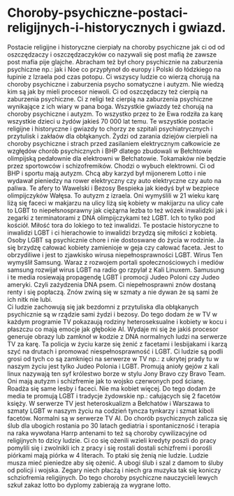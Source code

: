 # Choroby-psychiczne-postaci-religijnych-i-historycznych i gwiazd.
Postacie religijne i historyczne cierpiały na choroby psychiczne jak ci od od oszczędzaczy i oszczędzaczyków co nazywali się post mafią że zawsze post mafia pije glajche. Abracham też był chory psychicznie na zaburzenia psychiczne np.: jak i Noe co przypłynoł do europy i Polski do łódzkiego na łupinie z Izraela pod czas potopu. Ci wszyscy ludzie co wierzą chorują na choroby psychiczne i zaburzenia psycho somatyczne i autyzm. Nie wiedzą kim są jak by mieli procesor niewoli. Ci od oszczędaczy też cierpią na zaburzenia psychiczne. Ci z religi też cierpią na zaburzenia psychiczne wynikające z ich wiary w pana boga. 
Wszystkie gwiazdy też chorują na choroby psychiczne i autyzm. To wszystko przez to że Ewa rodziła za karę wszystkie dzieci u żydów jakieś 70 000 lat temu. Te wszystkie postacie religijne i historyczne i gwiazdy to chorzy ze szpitali psychiatrycznych i przytulisk i zakłaów dla obłąkanych. 
Żydzi od zarania dziejów cierpieli na choroby psychiczne i strach przed zasilaniem elektrycznym całkowicie ze wzgłędów chorób psychicznych i BHP dlatego zbudowali w Bełchtowie olimpijską pedałownie dla elektrowni w Bełchatowie. 
Tokamaków nie będzie przez sportowców i schizofremików. Chodzi o wybuch elektrowni. Ci od BHP i sportu mają autyzm. Chcą aby karzyd był mijonerem Lotto i nie wydawał pieniedzy na rower elektryczny czy auto elektryczne czy auto na paliwa. 
Te afery to Wawelski i Bezosy Bespieka jak kiedyś był w bezpiece olimpijczyków Wałęsa. To autyzm z izraela. 
Oni wymyślili w 21 wieku karę liżą się faceci w makjarzu na ulicy liżą się kobiety w makijarzu na ulicy całe to LGBT to niepełsnosprawny jak ciężąrna lezba to też wózek inwalidzki jak i zegarki z terminatorami z DNA olimpijczykami też LGBT. Ich to tylko pod kościół. 
Miłość tora do lokiego to też inwalidzi. Te postacie historyczne to inwalidzi LGBT i ci hierachowie to inwalidzi brzydzą się miłości z kobietą. 
Osoby LGBT są psychicznie chore i nie dostoswane do życia w rodzinie. Ja się brzydzę całować kobiety zamienioje w geja czy całować faceta. Jest to obrzydiliwe i jest to zjawkisko wirusa niepełnosprawności LGBT. Wirus Ten wymyślił Samsung. Waraz z rozwojem portali społecznościowych i mediów samsung rozwijał wirus LGBT na radio go rzpylał z Kali Linuxem. Samusung i te media rosiewają propagendę LGBT i promocji Judeo Poloni czy Judeo ameryki. Czyli zażydzenia DNA psem. Ci niepełnosprawni znów dostaną renty i się popłaczą. Znów zwiną się w szmaty a nie dywan że są sami że ich nitk nie lubi.  
Ci ludzie zachowują się jak bezdomni z przytuliska dla obłąkanych psychicznie są w rządzie sami żydzi i bezosy. Do tego dodam że w TV w każdym programie TV pokazaują rodziny heteroseksualne i kobiety w kocu i płaszczu co mają emocje jak głębokie AI. Wydaje mi się że jakiś procesor generuje obrazy lub zamknoł w kodzie z DNA normalnych ludzi na serwerze TV za karę. Ta policja w życiu karze się żenić z facetami i lesbijakami i karzą szyć na drutach i promować niespełnosprawność i LGBT. Ci ludzie są podli grosi od tych co są zamknięci na serwerze w TV np.: z ukrytej prady tu w naszym życiu jest tylko Judeo Polonia i LGBT. Promują anioły gejów z kali linux nazywają ten syf królestwo borze w stylu Jony Bravo czy Bravo Team.    
Oni mają autyzm i schizfremie jak to wojsko czerwonych pod ścianę. Roadża się same lesby i faceci. Nie ma kobiet więcej. Do tego dodam że media te promują LGBT  i tradycje żydowskie np.: całujących się 2 facetów księży. 
W serwerze TV jest heteroskualizm a Bełchatów i Warszawa to szmaty LGBT w naszym życiu na codzień tyncza tynkarzy i szmat kiboli facetów. Normalni są w serwerze TV AI. 
Do chorób psychicznych zalicza się ślub dla ubogich rostania po 30 latach gediatria i spontaniczność i terapia na raka wywołana Harrp antenami to też są choroby cywilizacyjne od religijnych to dzicy ludzie. 
Ci co się ożenili wzieli kredyty poszli do pracy pomylili się i zwolnikli ich z pracy i się rostali dostali schizfremi i porośli piórkami mają piórka w 4 literach. To ptaki się żenią nie ludzie. Ludzie musza mieć pieniedze aby się ożenić. A ubogi ślub i szal z damom to śluby od policji i wojska. Zegary niech płacżą i niech gra muzyka tak się koniczy schziofremia religijnych. 
Do tego choroby psychiczne nauczycieli lewych szkuł zakaz lotto bo dyplomy zabierają za wygrane lotto. 
